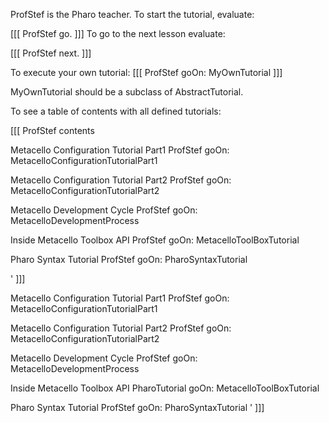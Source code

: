 ProfStef is the Pharo teacher. To start the tutorial, evaluate:[[[ ProfStef go.]]]To go to the next lesson evaluate:[[[ProfStef next.]]]To execute your own tutorial:[[[ProfStef goOn: MyOwnTutorial]]]MyOwnTutorial should be a subclass of AbstractTutorial.To see a table of contents with all defined tutorials:[[[ProfStef contents Metacello Configuration Tutorial Part1	ProfStef goOn: MetacelloConfigurationTutorialPart1Metacello Configuration Tutorial Part2	ProfStef goOn: MetacelloConfigurationTutorialPart2Metacello Development Cycle	ProfStef goOn: MetacelloDevelopmentProcessInside Metacello Toolbox API	ProfStef goOn: MetacelloToolBoxTutorialPharo Syntax Tutorial	ProfStef goOn: PharoSyntaxTutorial']]]Metacello Configuration Tutorial Part1	ProfStef goOn: MetacelloConfigurationTutorialPart1Metacello Configuration Tutorial Part2	ProfStef goOn: MetacelloConfigurationTutorialPart2Metacello Development Cycle	ProfStef goOn: MetacelloDevelopmentProcessInside Metacello Toolbox API	PharoTutorial goOn: MetacelloToolBoxTutorialPharo Syntax Tutorial	ProfStef goOn: PharoSyntaxTutorial']]]